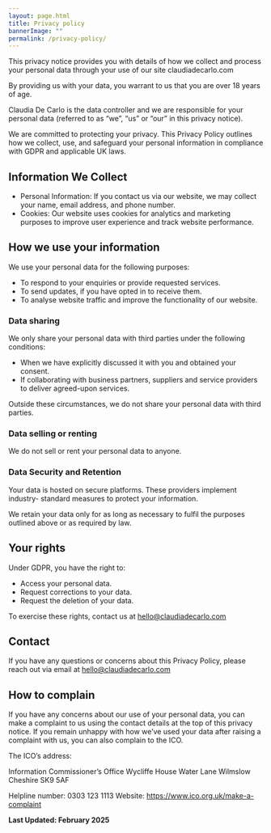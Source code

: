 ```yaml
---
layout: page.html
title: Privacy policy
bannerImage: ""
permalink: /privacy-policy/
---
```

This privacy notice provides you with details of how we collect and process your
personal data through your use of our site claudiadecarlo.com

By providing us with your data, you warrant to us that you are over 18 years of age.

Claudia De Carlo is the data controller and we are responsible for your personal
data (referred to as “we”, “us” or “our” in this privacy notice).

We are committed to protecting your privacy. This Privacy Policy outlines how we
collect, use, and safeguard your personal information in compliance with GDPR and
applicable UK laws.

## Information We Collect

* Personal Information: If you contact us via our website, we may collect your name,
  email address, and phone number.
* Cookies: Our website uses cookies for analytics and marketing purposes to improve user experience and track website performance.

## How we use your information

We use your personal data for the following purposes:

* To respond to your enquiries or provide requested services.
* To send updates, if you have opted in to receive them.
* To analyse website traffic and improve the functionality of our website.

### Data sharing

We only share your personal data with third parties under the following conditions:

* When we have explicitly discussed it with you and obtained your consent.
* If collaborating with business partners, suppliers and service providers to
  deliver agreed-upon services.

Outside these circumstances, we do not share your personal data with third parties.

### Data selling or renting

We do not sell or rent your personal data to anyone.

### Data Security and Retention

Your data is hosted on secure platforms. These providers implement industry-
standard measures to protect your information.

We retain your data only for as long as necessary to fulfil the purposes outlined
above or as required by law.

## Your rights

Under GDPR, you have the right to:

* Access your personal data.
* Request corrections to your data.
* Request the deletion of your data.

To exercise these rights, contact us at hello@claudiadecarlo.com

## Contact

If you have any questions or concerns about this Privacy Policy, please reach out via
email at hello@claudiadecarlo.com

## How to complain

If you have any concerns about our use of your personal data, you can make a
complaint to us using the contact details at the top of this privacy notice.
If you remain unhappy with how we’ve used your data after raising a complaint with
us, you can also complain to the ICO.

The ICO’s address:

Information Commissioner’s Office
Wycliffe House
Water Lane
Wilmslow
Cheshire
SK9 5AF

Helpline number: 0303 123 1113
Website: https://www.ico.org.uk/make-a-complaint

**Last Updated: February 2025**